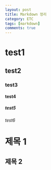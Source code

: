 ```yaml
---
layout: post
title: Markdown 정리
category: ETC
tags: [markdown]
comments: true
---
```


# test1
## test2
### test3
#### test4
##### test5
###### test6

제목 1
======

제목 2
------
